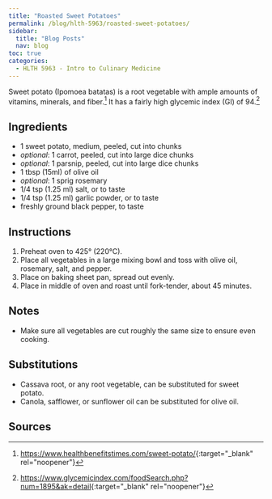 ```yaml
---
title: "Roasted Sweet Potatoes"
permalink: /blog/hlth-5963/roasted-sweet-potatoes/
sidebar:
  title: "Blog Posts"
  nav: blog
toc: true
categories:
  - HLTH 5963 - Intro to Culinary Medicine
---
```


Sweet potato (Ipomoea batatas) is a root vegetable with ample amounts of vitamins, minerals, and fiber.[^1]
It has a fairly high glycemic index (GI) of 94.[^2]

## Ingredients
- 1 sweet potato, medium, peeled, cut into chunks
- *optional*: 1 carrot, peeled, cut into large dice chunks
- *optional*: 1 parsnip, peeled, cut into large dice chunks
- 1 tbsp (15ml) of olive oil
- *optional*: 1 sprig rosemary
- 1/4 tsp (1.25 ml) salt, or to taste
- 1/4 tsp (1.25 ml) garlic powder, or to taste
- freshly ground black pepper, to taste

## Instructions
1. Preheat oven to 425&deg; (220&deg;C).
2. Place all vegetables in a large mixing bowl and toss with olive oil, rosemary, salt, and pepper.
3. Place on baking sheet pan, spread out evenly.
4. Place in middle of oven and roast until fork-tender, about 45 minutes.

## Notes
- Make sure all vegetables are cut roughly the same size to ensure even cooking.

## Substitutions
- Cassava root, or any root vegetable, can be substituted for sweet potato.
- Canola, safflower, or sunflower oil can be substituted for olive oil.

## Sources
[^1]:<https://www.healthbenefitstimes.com/sweet-potato/>{:target="_blank" rel="noopener"}
[^2]:<https://www.glycemicindex.com/foodSearch.php?num=1895&ak=detail>{:target="_blank" rel="noopener"}
